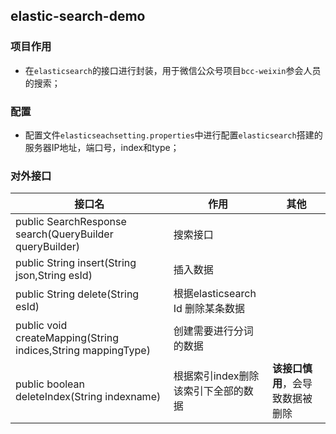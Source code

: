 ## elastic-search-demo  ##
### 项目作用  ###
- 在`elasticsearch`的接口进行封装，用于微信公众号项目`bcc-weixin`参会人员的搜索；  
### 配置  ###
- 配置文件`elasticseachsetting.properties`中进行配置`elasticsearch`搭建的服务器IP地址，端口号，index和type；  

### 对外接口 ###
接口名|作用|其他
-------|--------|-----
 public SearchResponse search(QueryBuilder queryBuilder) | 搜索接口 | 
public String insert(String json,String esId) | 插入数据 | 
public String delete(String esId) | 根据elasticsearch Id 删除某条数据 | 
public  void createMapping(String indices,String mappingType) | 创建需要进行分词的数据 | 
public  boolean deleteIndex(String indexname) | 根据索引index删除该索引下全部的数据 | **该接口慎用**，会导致数据被删除



